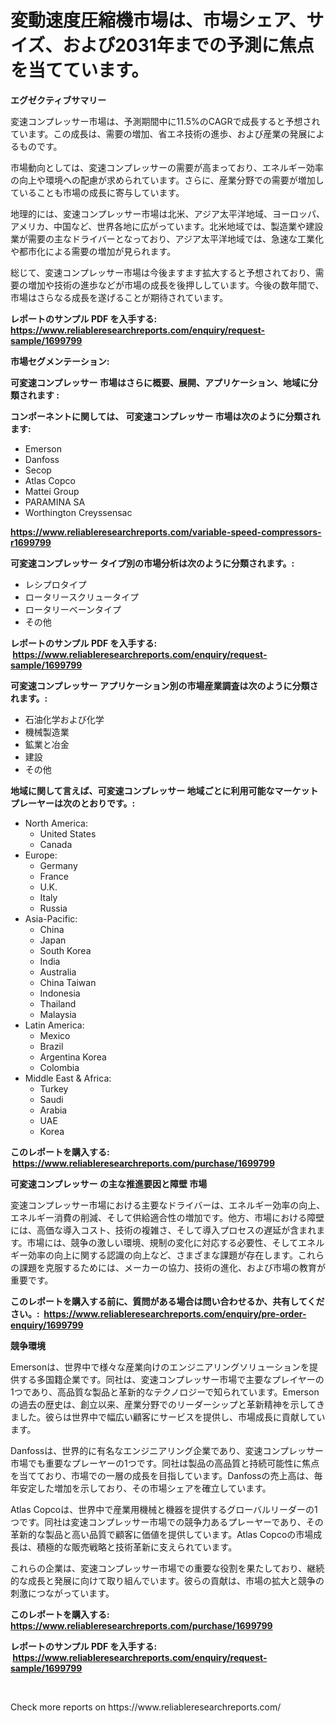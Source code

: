 <p><h1>変動速度圧縮機市場は、市場シェア、サイズ、および2031年までの予測に焦点を当てています。</h1></p><p><strong>エグゼクティブサマリー</strong></p>
<p><p>変速コンプレッサー市場は、予測期間中に11.5%のCAGRで成長すると予想されています。この成長は、需要の増加、省エネ技術の進歩、および産業の発展によるものです。</p><p>市場動向としては、変速コンプレッサーの需要が高まっており、エネルギー効率の向上や環境への配慮が求められています。さらに、産業分野での需要が増加していることも市場の成長に寄与しています。</p><p>地理的には、変速コンプレッサー市場は北米、アジア太平洋地域、ヨーロッパ、アメリカ、中国など、世界各地に広がっています。北米地域では、製造業や建設業が需要の主なドライバーとなっており、アジア太平洋地域では、急速な工業化や都市化による需要の増加が見られます。</p><p>総じて、変速コンプレッサー市場は今後ますます拡大すると予想されており、需要の増加や技術の進歩などが市場の成長を後押ししています。今後の数年間で、市場はさらなる成長を遂げることが期待されています。</p></p>
<p><strong>レポートのサンプル PDF を入手する: <a href="https://www.reliableresearchreports.com/enquiry/request-sample/1699799">https://www.reliableresearchreports.com/enquiry/request-sample/1699799</a></strong></p>
<p><strong>市場セグメンテーション:</strong></p>
<p><strong> 可変速コンプレッサー 市場はさらに概要、展開、アプリケーション、地域に分類されます :</strong></p>
<p><strong>コンポーネントに関しては、 可変速コンプレッサー 市場は次のように分類されます: &nbsp;</strong></p>
<p><ul><li>Emerson</li><li>Danfoss</li><li>Secop</li><li>Atlas Copco</li><li>Mattei Group</li><li>PARAMINA SA</li><li>Worthington Creyssensac</li></ul></p>
<p><strong><a href="https://www.reliableresearchreports.com/variable-speed-compressors-r1699799">https://www.reliableresearchreports.com/variable-speed-compressors-r1699799</a></strong></p>
<p><strong> 可変速コンプレッサー タイプ別の市場分析は次のように分類されます。:</strong></p>
<p><ul><li>レシプロタイプ</li><li>ロータリースクリュータイプ</li><li>ロータリーベーンタイプ</li><li>その他</li></ul></p>
<p><strong>レポートのサンプル PDF を入手する: &nbsp;<a href="https://www.reliableresearchreports.com/enquiry/request-sample/1699799">https://www.reliableresearchreports.com/enquiry/request-sample/1699799</a></strong></p>
<p><strong> 可変速コンプレッサー アプリケーション別の市場産業調査は次のように分類されます。:</strong></p>
<p><ul><li>石油化学および化学</li><li>機械製造業</li><li>鉱業と冶金</li><li>建設</li><li>その他</li></ul></p>
<p><strong>地域に関して言えば、可変速コンプレッサー 地域ごとに利用可能なマーケットプレーヤーは次のとおりです。:</strong></p>
<p><ul>
    <li>
        North America:
        <ul>
            <li>United States</li>
            <li>Canada</li>
        </ul>
    </li>
    <li>
        Europe:
        <ul>
            <li>Germany</li>
            <li>France</li>
            <li>U.K.</li>
            <li>Italy</li>
            <li>Russia</li>
        </ul>
    </li>
    <li>
        Asia-Pacific:
        <ul>
            <li>China</li>
            <li>Japan</li>
            <li>South Korea</li>
            <li>India</li>
            <li>Australia</li>
            <li>China Taiwan</li>
            <li>Indonesia</li>
            <li>Thailand</li>
            <li>Malaysia</li>
        </ul>
    </li>
    <li>
        Latin America:
        <ul>
            <li>Mexico</li>
            <li>Brazil</li>
            <li>Argentina Korea</li>
            <li>Colombia</li>
        </ul>
    </li>
    <li>
        Middle East & Africa:
        <ul>
            <li>Turkey</li>
            <li>Saudi</li>
            <li>Arabia</li>
            <li>UAE</li>
            <li>Korea</li>
        </ul>
    </li>
    </ul></p>
<p><strong>このレポートを購入する: &nbsp;<a href="https://www.reliableresearchreports.com/purchase/1699799">https://www.reliableresearchreports.com/purchase/1699799</a></strong></p>
<p><strong>可変速コンプレッサー の主な推進要因と障壁 市場</strong></p>
<p><p>変速コンプレッサー市場における主要なドライバーは、エネルギー効率の向上、エネルギー消費の削減、そして供給適合性の増加です。他方、市場における障壁には、高価な導入コスト、技術の複雑さ、そして導入プロセスの遅延が含まれます。市場には、競争の激しい環境、規制の変化に対応する必要性、そしてエネルギー効率の向上に関する認識の向上など、さまざまな課題が存在します。これらの課題を克服するためには、メーカーの協力、技術の進化、および市場の教育が重要です。</p></p>
<p><strong>このレポートを購入する前に、質問がある場合は問い合わせるか、共有してください。:&nbsp; <a href="https://www.reliableresearchreports.com/enquiry/pre-order-enquiry/1699799">https://www.reliableresearchreports.com/enquiry/pre-order-enquiry/1699799</a></strong></p>
<p><strong>競争環境</strong></p>
<p><p>Emersonは、世界中で様々な産業向けのエンジニアリングソリューションを提供する多国籍企業です。同社は、変速コンプレッサー市場で主要なプレイヤーの1つであり、高品質な製品と革新的なテクノロジーで知られています。Emersonの過去の歴史は、創立以来、産業分野でのリーダーシップと革新精神を示してきました。彼らは世界中で幅広い顧客にサービスを提供し、市場成長に貢献しています。</p><p>Danfossは、世界的に有名なエンジニアリング企業であり、変速コンプレッサー市場でも重要なプレーヤーの1つです。同社は製品の高品質と持続可能性に焦点を当てており、市場での一層の成長を目指しています。Danfossの売上高は、毎年安定した増加を示しており、その市場シェアを確立しています。</p><p>Atlas Copcoは、世界中で産業用機械と機器を提供するグローバルリーダーの1つです。同社は変速コンプレッサー市場での競争力あるプレーヤーであり、その革新的な製品と高い品質で顧客に価値を提供しています。Atlas Copcoの市場成長は、積極的な販売戦略と技術革新に支えられています。</p><p>これらの企業は、変速コンプレッサー市場での重要な役割を果たしており、継続的な成長と発展に向けて取り組んでいます。彼らの貢献は、市場の拡大と競争の刺激につながっています。</p></p>
<p><strong>このレポートを購入する: &nbsp; <a href="https://www.reliableresearchreports.com/purchase/1699799">https://www.reliableresearchreports.com/purchase/1699799</a></strong></p>
<p><strong>レポートのサンプル PDF を入手する: &nbsp;<a href="https://www.reliableresearchreports.com/enquiry/request-sample/1699799">https://www.reliableresearchreports.com/enquiry/request-sample/1699799</a></strong><strong></strong></p>
<p>&nbsp;</p>
<p>Check more reports on https://www.reliableresearchreports.com/</p>